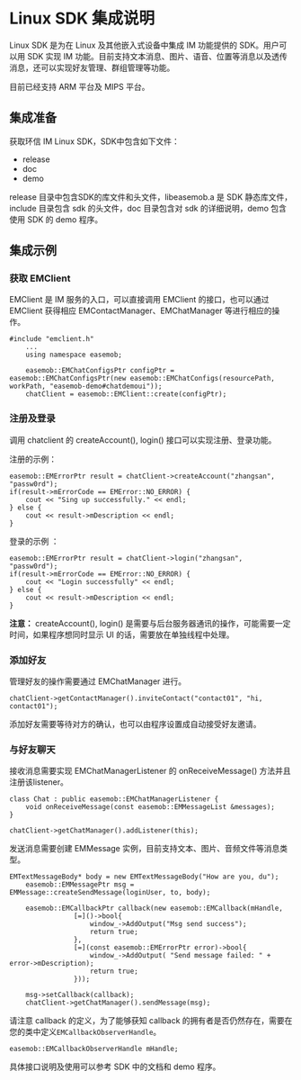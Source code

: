 # Linux SDK 集成说明


Linux SDK 是为在 Linux 及其他嵌入式设备中集成 IM 功能提供的 SDK。用户可以用 SDK 实现 IM 功能。目前支持文本消息、图片、语音、位置等消息以及透传消息，还可以实现好友管理、群组管理等功能。

目前已经支持 ARM 平台及 MIPS 平台。

## 集成准备

获取环信 IM Linux SDK，SDK中包含如下文件：

- release
- doc
- demo

release 目录中包含SDK的库文件和头文件，libeasemob.a 是 SDK 静态库文件，include 目录包含 sdk 的头文件，doc 目录包含对 sdk 的详细说明，demo 包含使用 SDK 的 demo 程序。

## 集成示例

### 获取 EMClient

EMClient 是 IM 服务的入口，可以直接调用 EMClient 的接口，也可以通过 EMClient 获得相应 EMContactManager、EMChatManager 等进行相应的操作。

```
#include "emclient.h"
    ...
    using namespace easemob;
    
    easemob::EMChatConfigsPtr configPtr = easemob::EMChatConfigsPtr(new easemob::EMChatConfigs(resourcePath, workPath, "easemob-demo#chatdemoui"));
    chatClient = easemob::EMClient::create(configPtr);
```

### 注册及登录

调用 chatclient 的 createAccount(), login() 接口可以实现注册、登录功能。

注册的示例：

```
easemob::EMErrorPtr result = chatClient->createAccount("zhangsan", "passw0rd");
if(result->mErrorCode == EMError::NO_ERROR) { 
    cout << "Sing up successfully." << endl; 
} else { 
    cout << result->mDescription << endl; 
}
```

登录的示例 ：

```
easemob::EMErrorPtr result = chatClient->login("zhangsan", "passw0rd");
if(result->mErrorCode == EMError::NO_ERROR) { 
    cout << "Login successfully" << endl; 
} else { 
    cout << result->mDescription << endl; 
}
```

**注意：** createAccount(), login() 是需要与后台服务器通讯的操作，可能需要一定时间，如果程序想同时显示 UI 的话，需要放在单独线程中处理。

### 添加好友

管理好友的操作需要通过 EMChatManager 进行。

```
chatClient->getContactManager().inviteContact("contact01", "hi, contact01");
```

添加好友需要等待对方的确认，也可以由程序设置成自动接受好友邀请。

### 与好友聊天

接收消息需要实现 EMChatManagerListener 的 onReceiveMessage() 方法并且注册该listener。

```
class Chat : public easemob::EMChatManagerListener { 
    void onReceiveMessage(const easemob::EMMessageList &messages); 
} 

chatClient->getChatManager().addListener(this);
```

发送消息需要创建 EMMessage 实例，目前支持文本、图片、音频文件等消息类型。

```
EMTextMessageBody* body = new EMTextMessageBody("How are you, du");
    easemob::EMMessagePtr msg = EMMessage::createSendMessage(loginUser, to, body);

    easemob::EMCallbackPtr callback(new easemob::EMCallback(mHandle,
				[=]()->bool{
                    window_->AddOutput("Msg send success");
                    return true;
                }, 
				[=](const easemob::EMErrorPtr error)->bool{
                    window_->AddOutput( "Send message failed: " + error->mDescription);
                    return true;
                }));

    msg->setCallback(callback);
    chatClient->getChatManager().sendMessage(msg);
```

请注意 callback 的定义，为了能够获知 callback 的拥有者是否仍然存在，需要在您的类中定义`EMCallbackObserverHandle`。

```
easemob::EMCallbackObserverHandle mHandle;
```

具体接口说明及使用可以参考 SDK 中的文档和 demo 程序。